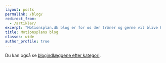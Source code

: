 ```yaml
---
layout: posts
permalink: /blog/
redirect_from:
  - /artikler/
excerpt: "Motionsplan.dk blog er for os der træner og gerne vil blive klogere på kroppen."
title: Motionsplans blog
classes: wide
author_profile: true
---
```


Du kan også se [blogindlæggene efter kategori](/categories/).
